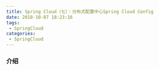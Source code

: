 ```yaml
---
title: Spring Cloud（七）：分布式配置中心Spring Cloud Config
date: 2018-10-07 18:23:16
tags:
 - SpringCloud
categories: 
 - SpringCloud
---
```


### 介绍



<!-- more -->